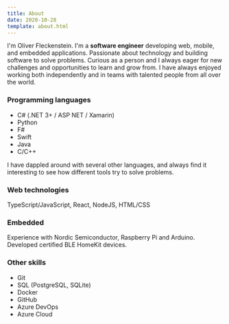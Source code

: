 ```yaml
---
title: About
date: 2020-10-28
template: about.html
---
```


I'm Oliver Fleckenstein.
I'm a **software engineer** developing web, mobile, and embedded applications.
Passionate about technology and building software to solve problems.
Curious as a person and I always eager for new challenges and opportunities to learn and grow from.
I have always enjoyed working both independently and in teams with talented people from all over the world.

### Programming languages

- C# (.NET 3+ / ASP NET / Xamarin)
- Python
- F#
- Swift
- Java
- C/C++

I have dappled around with several other languages, and always find it interesting to see how different tools try to solve problems.

### Web technologies

TypeScript/JavaScript, React, NodeJS, HTML/CSS

### Embedded

Experience with Nordic Semiconductor, Raspberry Pi and Arduino.
Developed certified BLE HomeKit devices.

### Other skills

- Git
- SQL (PostgreSQL, SQLite)
- Docker
- GitHub
- Azure DevOps
- Azure Cloud

